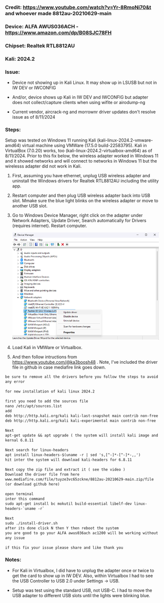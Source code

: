### Credit: https://www.youtube.com/watch?v=Yr-8RmoNi70&t and whoever made 8812au-20210629-main

### Device: ALFA AWUS036ACH - https://www.amazon.com/dp/B08SJC78FH

### Chipset: Realtek RTL8812AU 

### Kali: 2024.2

### Issue: 
  * Device not showing up in Kali Linux. It may show up in LSUSB but not in IW DEV or IWCONFIG
    
  * And/or, device shows up Kali in IW DEV and IWCONFIG but adapter does not collect/capture clients when using wifite or airodump-ng
    
  * Current vendor, aircrack-ng and morrownr driver updates don't resolve issue as of 8/11/2024

### Steps: 
Setup was tested on Windows 11 running Kali (kali-linux-2024.2-vmware-amd64) virtual machine using VMWare (17.5.0 build-22583795). Kali in VirtualBox (7.0.20) works, too (kali-linux-2024.2-virtualbox-amd64) as of 8/11/2024. Prior to this fix below, the wireless adapter worked in Windows 11 and it showed networks and will connect to networks in Windows 11 but the wirelesss adapter did not work in Kali.

1. First, assuming you have ethernet, unplug USB wireless adapter and uninstall the Windows drivers for Realtek RTL8812AU including the utility app.
   
2. Restart computer and then plug USB wireless adapter back into USB slot. Mmake sure the blue light blinks on the wireless adapter or move to another USB slot.

3. Go to Windows Device Manager, right click on the adapter under Network Adapters, Update Driver, Search automatically for Drivers (requires internet). Restart computer.

   ![pray](https://raw.githubusercontent.com/niceguy4/8812au-20210629/main/device_manager.png)

4. Load Kali in VMWare or Virtualbox.

5. And then follow intructions from https://www.youtube.com/@ka3boosh48 . Note, I've included the driver file in github in case mediafire link goes down.

```
be sure to remove all the drivers before you follow the steps to avoid any error 

for new installation of kali linux 2024.2

first you need to add the sources file
nano /etc/apt/sources.list
add
deb http://http.kali.org/kali kali-last-snapshot main contrib non-free
deb http://http.kali.org/kali kali-experimental main contrib non-free

Next
apt-get update && apt upgrade ( the system will install kali image and kernal 6.8.11

Next search for linux-headers
apt install linux-headers-$(uname -r | sed 's,[^-]*-[^-]*-,,')
hit inter the system will download kali-headers for 6.8.11

Next copy the zip file and extract it ( see the video )
Download the driver file from here
www.mediafire.com/file/tuyze3vc65zckne/8812au-20210629-main.zip/file (or download github here)

open terminal 
inter this command 
sudo apt-get install bc mokutil build-essential libelf-dev linux-headers-`uname -r`

Next 
sudo ./install-driver.sh
after its done click N then Y then reboot the system 
you are good to go your ALFA awus036ach ac1200 will be working without any issue 

if this fix your issue please share and like thank you
```
### Notes:

* For Kali in Virtualbox, I did have to unplug the adapter once or twice to get the card to show up in IW DEV. Also, within Virtualbox I had to see the USB Controller to USB 2.0 under Settings -> USB. 

* Setup was test using the standard USB, not USB-C. I had to move the USB adapter to different USB slots until the lights were blinking blue.

